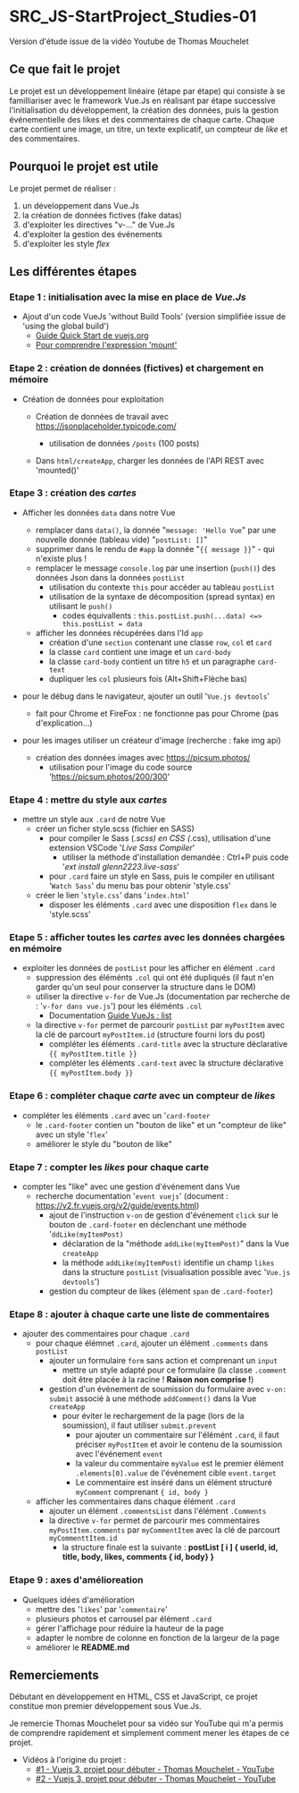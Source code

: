 # SRC_JS-StartProject_Studies-01
Version d'étude issue de la vidéo Youtube de Thomas Mouchelet

## Ce que fait le projet
Le projet est un développement linéaire (étape par étape) qui consiste à se familliariser avec le framework Vue.Js en 
réalisant par étape successive l'initialisation du développement, la création des données, puis la gestion événementielle 
des likes et des commentaires de chaque carte.
Chaque carte contient une image, un titre, un texte explicatif, un compteur de _like_ et des commentaires.

## Pourquoi le projet est utile
Le projet permet de réaliser :
  1. un développement dans Vue.Js
  2. la création de données fictives (fake datas)
  3. d'exploiter les directives "v-..." de Vue.Js
  4. d'exploiter la gestion des événements
  5. d'exploiter les style _flex_

## Les différentes étapes
### Etape 1 : initialisation avec la mise en place de *Vue.Js*
- Ajout d'un code VueJs 'without Build Tools' (version simplifiée issue de 'using the global build')
  - [Guide Quick Start de vuejs.org](https://vuejs.org/guide/quick-start.html#creating-a-vue-application)
  - [Pour comprendre l'expression 'mount'](https://vuejs.org/guide/essentials/lifecycle.html)

### Etape 2 : création de données (fictives) et chargement en mémoire
- Création de données pour exploitation
  - Création de données de travail avec https://jsonplaceholder.typicode.com/
    - utilisation de données `/posts` (100 posts)
        
  - Dans `html/createApp`, charger les données de l'API REST avec 'mounted()'

### Etape 3 : création des _cartes_
- Afficher les données `data` dans notre Vue
  - remplacer dans `data()`, la donnée "`message: 'Hello Vue`" par une nouvelle donnée (tableau vide) "`postList: []`"
  - supprimer dans le rendu de `#app` la donnée "`{{ message }}`" - qui n'existe plus !
  - remplacer le message `console.log` par une insertion (`push()`) des données Json dans la données `postList`
    - utilisation du contexte `this` pour accéder au tableau `postList`
    - utilisation de la syntaxe de décomposition (spread syntax) en utilisant le `push()`
      - codes équivallents : `this.postList.push(...data) <=> this.postList = data`
  - afficher les données récupérées dans l'Id `app`
    - création d'une `section` contenant une classe `row`, `col` et `card`
    - la classe `card` contient une image et un `card-body`
    - la classe `card-body` contient un titre `h5` et un paragraphe `card-text`
    - dupliquer les `col` plusieurs fois (Alt+Shift+Flèche bas)
        
- pour le débug dans le navigateur, ajouter un outil '`Vue.js devtools`'
  - fait pour Chrome et FireFox : ne fonctionne pas pour Chrome (pas d'explication...)

- pour les images utiliser un créateur d'image (recherche : fake img api)
  - création des données images avec https://picsum.photos/
    - utilisation pour l'image du code source 'https://picsum.photos/200/300'

### Etape 4 : mettre du style aux _cartes_
- mettre un style aux `.card` de notre Vue
  - créer un ficher style.scss (fichier en SASS)
    - pour compiler le Sass (*.scss) en CSS (*.css), utilisation d'une extension VSCode '_Live Sass Compiler_'
      - utiliser la méthode d'installation demandée : Ctrl+P puis code '_ext install glenn2223.live-sass_'
    - pour `.card` faire un style en Sass, puis le compiler en utilisant '`Watch Sass`' du menu bas pour obtenir 'style.css'
  - créer le lien '`style.css`' dans '`index.html`'
    - disposer les éléments `.card` avec une disposition `flex` dans le 'style.scss'

### Etape 5 : afficher toutes les _cartes_ avec les données chargées en mémoire
- exploiter les données de `postList` pour les afficher en élément `.card`
  - suppression des éléménts `.col` qui ont été dupliqués (il faut n'en garder qu'un seul pour conserver la structure dans le DOM)
  - utiliser la directive `v-for` de Vue.Js (documentation par recherche de : '`v-for dans vue.js`') pour les éléménts `.col`
    - Documentation [Guide VueJs : list](https://v2.fr.vuejs.org/v2/guide/list.html)
  - la directive `v-for` permet de parcourir `postList` par `myPostItem` avec la clé de parcourt `myPostItem.id` (structure fourni lors du post)
    - compléter les éléments `.card-title` avec la structure déclarative `{{ myPostItem.title }}`
    - compléter les éléments `.card-text` avec la structure déclarative `{{ myPostItem.body }}`

### Etape 6 : compléter chaque _carte_ avec un compteur de _likes_ 
- compléter les éléments `.card` avec un '`card-footer`
  - le `.card-footer` contien un "bouton de like" et un "compteur de like" avec un style '`flex`'
  - améliorer le style du "bouton de like"

### Etape 7 : compter les _likes_ pour chaque carte
- compter les "like" avec une gestion d'événement dans Vue
  - recherche documentation '`event vuejs`' (document : https://v2.fr.vuejs.org/v2/guide/events.html)
    - ajout de l'instruction `v-on` de gestion d'événement `click` sur le bouton de `.card-footer` en déclenchant une méthode '`ddLike(myItemPost)`
      - déclaration de la "méthode `addLike(myItemPost)`" dans la Vue `createApp`
      - la méthode `addLike(myItemPost)` identifie un champ `likes` dans la structure `postList` (visualisation possible avec '`Vue.js devtools`')
    - gestion du compteur de likes (élément `span` de `.card-footer`)

### Etape 8 : ajouter à chaque carte une liste de commentaires
- ajouter des commentaires pour chaque `.card`
  - pour chaque élémnet `.card`, ajouter un élément `.comments` dans `postList`
    - ajouter un formulaire `form` sans action et comprenant un `input`
      - mettre un style adapté pour ce formulaire (la classe `.comment` doit être placée à la racine ! **Raison non comprise !**)
    - gestion d'un événement de soumission du formulaire avec `v-on: submit` associé à une méthode `addComment()` dans la Vue `createApp`
      - pour éviter le rechargement de la page (lors de la soumission), il faut utiliser `submit.prevent`
        - pour ajouter un commentaire sur l'élémént `.card`, il faut préciser `myPostItem` et avoir le contenu de la soumission avec l'événement `event`
        - la valeur du commentaire `myValue` est le premier élément `.elements[0].value` de l'événement cible `event.target`
        - Le commentaire est inséré dans un élément structuré `myComment` comprenant `{ id, body }` 
  - afficher les commentaires dans chaque élément `.card`
    - ajouter un élément `.commentsList` dans l'élément `.Comments`
    - la directive `v-for` permet de parcourir mes commentaires `myPostItem.comments` par `myCommentItem` avec la clé de parcourt `myCommenttItem.id`
      - la structure finale est la suivante : **postList [ i ] { userId, id, title, body, likes, comments { id, body} }**

### Etape 9 : axes d'amélioreation
- Quelques idées d'amélioration
  - mettre des '`likes`' par '`commentaire`'
  - plusieurs photos et carrousel par élément `.card`
  - gérer l'affichage pour réduire la hauteur de la page
  - adapter le nombre de colonne en fonction de la largeur de la page
  - améliorer le **README.md**
        
## Remerciements
Débutant en développement en HTML, CSS et JavaScript, ce projet constitue mon premier développement sous Vue.Js.

Je remercie Thomas Mouchelet pour sa vidéo sur YouTube qui m'a permis de comprendre rapidement et simplement comment mener les étapes de ce projet.

- Vidéos à l'origine du projet :
  - [#1 - Vuejs 3, projet pour débuter - Thomas Mouchelet - YouTube](https://www.youtube.com/watch?v=IMLFPPVrn3w)
  - [#2 - Vuejs 3, projet pour débuter - Thomas Mouchelet - YouTube](https://www.youtube.com/watch?v=H5tOffytJ-Q)
